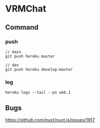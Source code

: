 # VRMChat

## Command

### push

```shell
// main
git push heroku master

// dev
git push heroku develop:master
 ```

### log

```shell
heroku logs --tail --ps web.1
```

## Bugs

<https://github.com/nuxt/nuxt.js/issues/1917>
